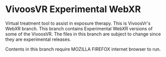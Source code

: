 # VivoosVR Experimental WebXR
Virtual treatment tool to assist in exposure therapy.
This is VivoosVr's WebXR branch.
This branch contains Experimental WebXR versions of some of the VivoosVR.
The files in this branch are subject to change since they are experimental releases.

Contents in this branch require MOZILLA FIREFOX internet browser to run.
